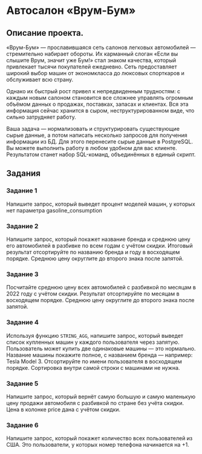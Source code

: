 # Автосалон «Врум-Бум»

## Описание проекта.

«Врум-Бум» — прославившаяся сеть салонов легковых автомобилей — стремительно набирает обороты. Их карманный слоган 
«Если вы слышите Врум, значит уже Бум!» стал знаком качества, который привлекает тысячи покупателей ежедневно.
Сеть предоставляет широкий выбор машин от экономкласса до люксовых спорткаров и обслуживает всю страну.

Однако их быстрый рост привел к непредвиденным трудностям: с каждым новым салоном становится все сложнее
управлять огромным объёмом данных о продажах, поставках, запасах и клиентах. Вся эта информация сейчас хранится в
сыром, неструктурированном виде, что сильно затрудняет работу.

Ваша задача — нормализовать и структурировать существующие сырые данные, а потом написать несколько запросов для
получения информации из БД. Для этого перенесите сырые данные в PostgreSQL. Вы можете выполнить работу в любом
удобном для вас клиенте. Результатом станет набор SQL-команд, объединённых в единый скрипт.

## Задания

### Задание 1
Напишите запрос, который выведет процент моделей машин, у которых нет параметра gasoline_consumption

### Задание 2
Напишите запрос, который покажет название бренда и среднюю цену его автомобилей в разбивке по всем годам с учётом
скидки. Итоговый результат отсортируйте по названию бренда и году в восходящем порядке.
Среднюю цену округлите до второго знака после запятой.

### Задание 3
Посчитайте среднюю цену всех автомобилей с разбивкой по месяцам в 2022 году с учётом скидки. Результат отсортируйте по 
месяцам в восходящем порядке. Среднюю цену округлите до второго знака после запятой.

### Задание 4
Используя функцию `STRING_AGG`, напишите запрос, который выведет список купленных машин у каждого пользователя через
запятую. Пользователь может купить две одинаковые машины — это нормально. Название машины покажите полное,
с названием бренда — например: Tesla Model 3. Отсортируйте по имени пользователя в восходящем порядке.
Сортировка внутри самой строки с машинами не нужна.

### Задание 5
Напишите запрос, который вернёт самую большую и самую маленькую цену продажи автомобиля с разбивкой по стране без 
учёта скидки. Цена в колонке price дана с учётом скидки.

### Задание 6
Напишите запрос, который покажет количество всех пользователей из США.
Это пользователи, у которых номер телефона начинается на +1.